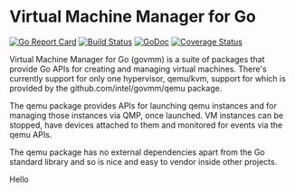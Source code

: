 # Virtual Machine Manager for Go

[![Go Report Card](https://goreportcard.com/badge/github.com/intel/govmm)](https://goreportcard.com/report/github.com/intel/govmm)
[![Build Status](https://travis-ci.org/intel/govmm.svg?branch=master)](https://travis-ci.org/intel/govmm)
[![GoDoc](https://godoc.org/github.com/intel/govmm/qemu?status.svg)](https://godoc.org/github.com/intel/govmm/qemu)
[![Coverage Status](https://coveralls.io/repos/github/intel/govmm/badge.svg?branch=master)](https://coveralls.io/github/intel/govmm?branch=master)

Virtual Machine Manager for Go (govmm) is a suite of packages that
provide Go APIs for creating and managing virtual machines.  There's
currently support for only one hypervisor, qemu/kvm, support for which
is provided by the github.com/intel/govmm/qemu package.

The qemu package provides APIs for launching qemu instances and for
managing those instances via QMP, once launched.  VM instances can
be stopped, have devices attached to them and monitored for events
via the qemu APIs.

The qemu package has no external dependencies apart from the Go
standard library and so is nice and easy to vendor inside other
projects.

Hello
